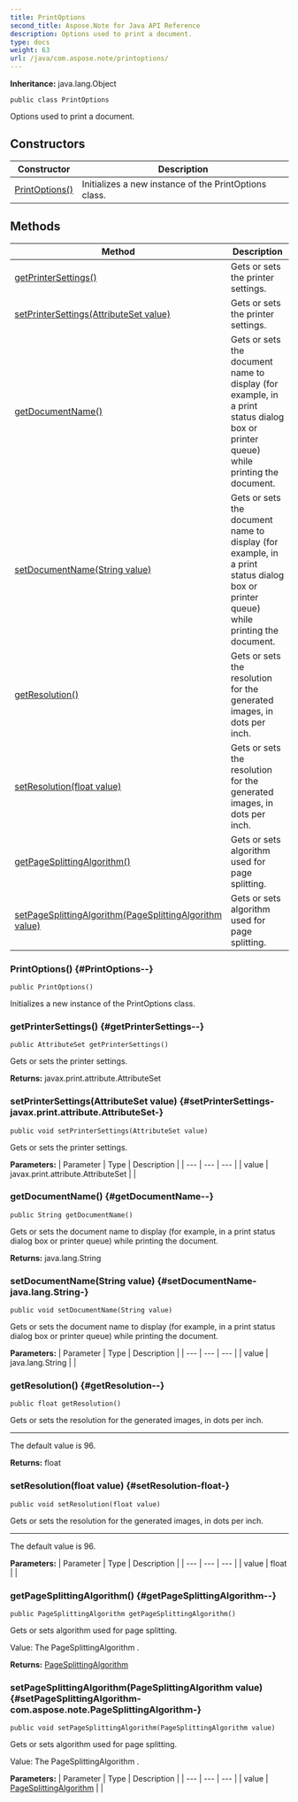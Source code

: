 ```yaml
---
title: PrintOptions
second_title: Aspose.Note for Java API Reference
description: Options used to print a document.
type: docs
weight: 63
url: /java/com.aspose.note/printoptions/
---
```


**Inheritance:**
java.lang.Object
```
public class PrintOptions
```

Options used to print a document.
## Constructors

| Constructor | Description |
| --- | --- |
| [PrintOptions()](#PrintOptions--) | Initializes a new instance of the  PrintOptions  class. |
## Methods

| Method | Description |
| --- | --- |
| [getPrinterSettings()](#getPrinterSettings--) | Gets or sets the printer settings. |
| [setPrinterSettings(AttributeSet value)](#setPrinterSettings-javax.print.attribute.AttributeSet-) | Gets or sets the printer settings. |
| [getDocumentName()](#getDocumentName--) | Gets or sets the document name to display (for example, in a print status dialog box or printer queue) while printing the document. |
| [setDocumentName(String value)](#setDocumentName-java.lang.String-) | Gets or sets the document name to display (for example, in a print status dialog box or printer queue) while printing the document. |
| [getResolution()](#getResolution--) | Gets or sets the resolution for the generated images, in dots per inch. |
| [setResolution(float value)](#setResolution-float-) | Gets or sets the resolution for the generated images, in dots per inch. |
| [getPageSplittingAlgorithm()](#getPageSplittingAlgorithm--) | Gets or sets algorithm used for page splitting. |
| [setPageSplittingAlgorithm(PageSplittingAlgorithm value)](#setPageSplittingAlgorithm-com.aspose.note.PageSplittingAlgorithm-) | Gets or sets algorithm used for page splitting. |
### PrintOptions() {#PrintOptions--}
```
public PrintOptions()
```


Initializes a new instance of the  PrintOptions  class.

### getPrinterSettings() {#getPrinterSettings--}
```
public AttributeSet getPrinterSettings()
```


Gets or sets the printer settings.

**Returns:**
javax.print.attribute.AttributeSet
### setPrinterSettings(AttributeSet value) {#setPrinterSettings-javax.print.attribute.AttributeSet-}
```
public void setPrinterSettings(AttributeSet value)
```


Gets or sets the printer settings.

**Parameters:**
| Parameter | Type | Description |
| --- | --- | --- |
| value | javax.print.attribute.AttributeSet |  |

### getDocumentName() {#getDocumentName--}
```
public String getDocumentName()
```


Gets or sets the document name to display (for example, in a print status dialog box or printer queue) while printing the document.

**Returns:**
java.lang.String
### setDocumentName(String value) {#setDocumentName-java.lang.String-}
```
public void setDocumentName(String value)
```


Gets or sets the document name to display (for example, in a print status dialog box or printer queue) while printing the document.

**Parameters:**
| Parameter | Type | Description |
| --- | --- | --- |
| value | java.lang.String |  |

### getResolution() {#getResolution--}
```
public float getResolution()
```


Gets or sets the resolution for the generated images, in dots per inch.

--------------------

The default value is 96.

**Returns:**
float
### setResolution(float value) {#setResolution-float-}
```
public void setResolution(float value)
```


Gets or sets the resolution for the generated images, in dots per inch.

--------------------

The default value is 96.

**Parameters:**
| Parameter | Type | Description |
| --- | --- | --- |
| value | float |  |

### getPageSplittingAlgorithm() {#getPageSplittingAlgorithm--}
```
public PageSplittingAlgorithm getPageSplittingAlgorithm()
```


Gets or sets algorithm used for page splitting.

Value: The  PageSplittingAlgorithm .

**Returns:**
[PageSplittingAlgorithm](../../com.aspose.note/pagesplittingalgorithm)
### setPageSplittingAlgorithm(PageSplittingAlgorithm value) {#setPageSplittingAlgorithm-com.aspose.note.PageSplittingAlgorithm-}
```
public void setPageSplittingAlgorithm(PageSplittingAlgorithm value)
```


Gets or sets algorithm used for page splitting.

Value: The  PageSplittingAlgorithm .

**Parameters:**
| Parameter | Type | Description |
| --- | --- | --- |
| value | [PageSplittingAlgorithm](../../com.aspose.note/pagesplittingalgorithm) |  |

